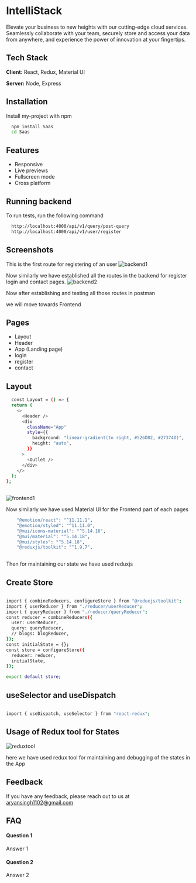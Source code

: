 
# IntelliStack

 Elevate your business to new heights with our cutting-edge
                      cloud services. Seamlessly collaborate with your team,
                      securely store and access your data from anywhere, and
                      experience the power of innovation at your fingertips.

                      


## Tech Stack

**Client:** React, Redux, Material UI

**Server:** Node, Express


## Installation

Install my-project with npm

```bash
  npm install Saas
  cd Saas
```
    
## Features

- Responsive
- Live previews
- Fullscreen mode
- Cross platform




## Running backend

To run tests, run the following command

```bash
  http://localhost:4000/api/v1/query/post-query
  http://localhost:4000/api/v1/user/register
```


## Screenshots
This is the first route for registering of an user 
![backend1](https://github.com/AryanSingh21/Xenonstack/assets/91134328/b36c9de4-f895-4446-a6c5-97e41756407f)

Now similarly we have established all the routes in the backend for register login and contact pages.
![backend2](https://github.com/AryanSingh21/Xenonstack/assets/91134328/f8aa5205-7782-4f15-984c-9c59f113ac84)

Now after establishing and testing all those routes in postman

we will move towards Frontend

## Pages

* Layout
* Header
* App (Landing page)
* login
* register
* contact

## Layout

```bash
  const Layout = () => {
  return (
    <>
      <Header />
      <div
        className="App"
        style={{
          background: "linear-gradient(to right, #526D82, #27374D)",
          height: "auto",
        }}
      >
        <Outlet />
      </div>
    </>
  );
};
  
```
![frontend1](https://github.com/AryanSingh21/Xenonstack/assets/91134328/d0d68be4-2eb9-4d6b-a237-16f69fba3ed3)

Now similarly we have used Material UI for the Frontend part of each pages

```bash
    "@emotion/react": "^11.11.1",
    "@emotion/styled": "^11.11.0",
    "@mui/icons-material": "^5.14.18",
    "@mui/material": "^5.14.18",
    "@mui/styles": "^5.14.18",
    "@reduxjs/toolkit": "^1.9.7",
  
```

Then for maintaining our state we have used reduxjs

## Create Store

```bash

import { combineReducers, configureStore } from "@reduxjs/toolkit";
import { userReducer } from "./reducer/userReducer";
import { queryReducer } from "./reducer/queryReducer";
const reducer = combineReducers({
  user: userReducer,
  query: queryReducer,
  // blogs: blogReducer,
});
const initialState = {};
const store = configureStore({
  reducer: reducer,
  initialState,
});

export default store;


```

## useSelector and useDispatch

```bash

import { useDispatch, useSelector } from "react-redux";

```


## Usage of Redux tool for States
![reduxtool](https://github.com/AryanSingh21/Xenonstack/assets/91134328/1bdbb8c7-b1da-4d52-a41d-3f3ccce27373)


here we have used redux tool for maintaining and debugging of the states in the App






## Feedback

If you have any feedback, please reach out to us at aryansingh1102@gmail.com




## FAQ

#### Question 1

Answer 1

#### Question 2

Answer 2

